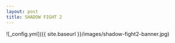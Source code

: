```yaml
---
layout: post
title: SHADOW FIGHT 2
---
```

![_config.yml]({{ site.baseurl }}/images/shadow-fight2-banner.jpg)



